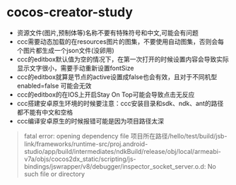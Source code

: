 # cocos-creator-study

* 资源文件(图片,预制体等)名称不要有特殊符号和中文,可能会有问题  
* ccc需要动态加载的在resources图片的图集，不要使用自动图集，否则会每个图片都生成一个json文件(没卵用)  
* ccc的editbox默认值为空的情况下，在第一次打开的时候设置内容会导致实际显示文字很小，需要手动重新设置fontSize  
* ccc的editbox就算是节点的active设置成false也会有效，且对于不同机型 enabled=false 可能会无效  
* ccc的editbox的在IOS上开启Stay On Top可能会导致点击无反应  
* ccc搭建安卓原生环境的时候要注意：ccc安装目录和sdk、ndk、ant的路径都不能有中文和空格  
* ccc编译安卓原生的时候报错可能是因为项目路径太深  
> fatal error: opening dependency file 项目所在路径/hello/test/build/jsb-link/frameworks/runtime-src/proj.android-studio/app/build/intermediates/ndkBuild/release/obj/local/armeabi-v7a/objs/cocos2dx_static/scripting/js-bindings/jswrapper/v8/debugger/inspector_socket_server.o.d: No such file or directory  
